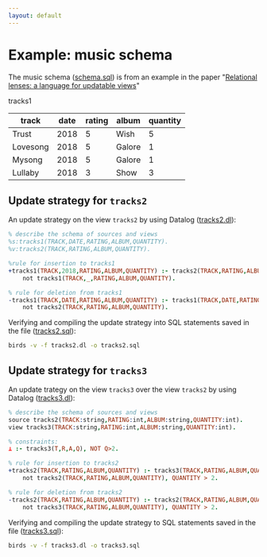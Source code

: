 ```yaml
---
layout: default
---
```


# Example: music schema

The music schema ([schema.sql]({{site.github.repository_url}}/tree/master/examples/music/schema.sql)) is from an example in the paper "[Relational lenses: a language for updatable views](https://dl.acm.org/citation.cfm?id=1142399)"

tracks1 

  track      | date | rating |  album   | quantity 
-------------|------|--------|----------|----------
 Trust       | 2018 |      5 | Wish     |        5
 Lovesong    | 2018 |      5 | Galore   |        1
 Mysong      | 2018 |      5 | Galore   |        1
 Lullaby     | 2018 |      3 | Show     |        3

## Update strategy for `tracks2`

An update strategy on the view `tracks2` by using Datalog ([tracks2.dl]({{site.github.repository_url}}/tree/master/examples/music/tracks2.dl)):

```prolog
% describe the schema of sources and views
%s:tracks1(TRACK,DATE,RATING,ALBUM,QUANTITY).
%v:tracks2(TRACK,RATING,ALBUM,QUANTITY).

%rule for insertion to tracks1
+tracks1(TRACK,2018,RATING,ALBUM,QUANTITY) :- tracks2(TRACK,RATING,ALBUM,QUANTITY),
    not tracks1(TRACK,_,RATING,ALBUM,QUANTITY).

% rule for deletion from tracks1
-tracks1(TRACK,DATE,RATING,ALBUM,QUANTITY) :- tracks1(TRACK,DATE,RATING,ALBUM,QUANTITY),
    not tracks2(TRACK,RATING,ALBUM,QUANTITY).
```

Verifying and compiling the update strategy into SQL statements saved in the file ([tracks2.sql]({{site.github.repository_url}}/tree/master/examples/music/tracks2.sql)):

```bash
birds -v -f tracks2.dl -o tracks2.sql
```

## Update strategy for `tracks3`

An update trategy on the view `tracks3` over the view `tracks2` by using Datalog ([tracks3.dl]({{site.github.repository_url}}/tree/master/examples/music/tracks3.dl)):

```prolog
% describe the schema of sources and views
source tracks2(TRACK:string,RATING:int,ALBUM:string,QUANTITY:int).
view tracks3(TRACK:string,RATING:int,ALBUM:string,QUANTITY:int).

% constraints:
⊥ :- tracks3(T,R,A,Q), NOT Q>2.

% rule for insertion to tracks2
+tracks2(TRACK,RATING,ALBUM,QUANTITY) :- tracks3(TRACK,RATING,ALBUM,QUANTITY),
    not tracks2(TRACK,RATING,ALBUM,QUANTITY), QUANTITY > 2.

% rule for deletion from tracks2
-tracks2(TRACK,RATING,ALBUM,QUANTITY) :- tracks2(TRACK,RATING,ALBUM,QUANTITY),
    not tracks3(TRACK,RATING,ALBUM,QUANTITY), QUANTITY > 2.
```

Verifying and compiling the update strategy to SQL statements saved in the file ([tracks3.sql]({{site.github.repository_url}}/tree/master/examples/music/tracks3.sql)):
   
```bash
birds -v -f tracks3.dl -o tracks3.sql
```